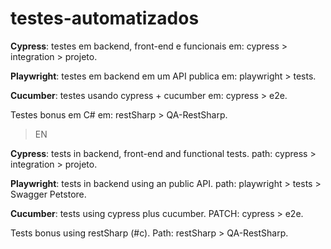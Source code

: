 # testes-automatizados

**Cypress**: testes em backend, front-end e funcionais em: cypress > integration > projeto.

**Playwright**: testes em backend em um API publica em: playwright > tests.

**Cucumber**: testes usando cypress + cucumber em: cypress > e2e.

Testes bonus em C# em: restSharp > QA-RestSharp.

> EN

**Cypress**: tests in backend, front-end and functional tests. path: cypress > integration > projeto.

**Playwright**: tests in backend using an public API. path: playwright > tests > Swagger Petstore.

**Cucumber**: tests using cypress plus cucumber. PATCH: cypress > e2e.

Tests bonus using restSharp (#c). Path: restSharp > QA-RestSharp.
